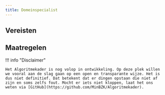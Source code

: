 ```yaml
---
title: Domeinspecialist
---
```


## Vereisten

<!-- list_vereisten rollen/domeinspecialist -->

## Maatregelen

<!-- list_maatregelen rollen/domeinspecialist -->

!!! info "Disclaimer"

    Het Algoritmekader is nog volop in ontwikkeling. Op deze plek willen we vooral aan de slag gaan op een open en transparante wijze. Het is dus niet definitief. Dat betekent dat er dingen opstaan die niet af zijn en soms zelfs fout. Mocht er iets niet kloppen, laat het ons weten via [GitHub](https://github.com/MinBZK/Algoritmekader).
